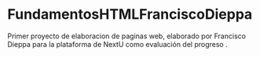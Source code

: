 # FundamentosHTMLFranciscoDieppa
Primer proyecto de elaboracion de paginas web, elaborado por Francisco Dieppa para la plataforma de NextU como evaluación del progreso .
